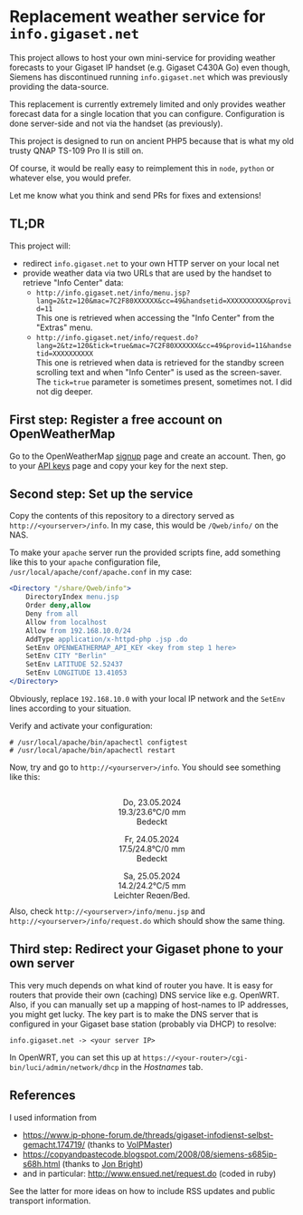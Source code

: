 # Replacement weather service for `info.gigaset.net`

This project allows to host your own mini-service for providing weather forecasts to your Gigaset IP handset (e.g. Gigaset C430A Go) even though, Siemens has discontinued running `info.gigaset.net` which was previously providing the data-source.

This replacement is currently extremely limited and only provides weather forecast data for a single location that you can configure. Configuration is done server-side and not via the handset (as previously).

This project is designed to run on ancient PHP5 because that is what my old trusty QNAP TS-109 Pro II is still on.

Of course, it would be really easy to reimplement this in `node`, `python` or whatever else, you would prefer.

Let me know what you think and send PRs for fixes and extensions!

## TL;DR

This project will:
- redirect `info.gigaset.net` to your own HTTP server on your local net
- provide weather data via two URLs that are used by the handset to retrieve "Info Center" data:
  - `http://info.gigaset.net/info/menu.jsp?lang=2&tz=120&mac=7C2F80XXXXXX&cc=49&handsetid=XXXXXXXXXX&provid=11`\
    This one is retrieved when accessing the "Info Center" from the "Extras" menu.
  - `http://info.gigaset.net/info/request.do?lang=2&tz=120&tick=true&mac=7C2F80XXXXXX&cc=49&provid=11&handsetid=XXXXXXXXXX`\
    This one is retrieved when data is retrieved for the standby screen scrolling text and when "Info Center" is used as the screen-saver. The `tick=true` parameter is sometimes present, sometimes not. I did not dig deeper.

## First step: Register a free account on OpenWeatherMap

Go to the OpenWeatherMap [signup](https://home.openweathermap.org/users/sign_up) page and create an account. Then, go to your [API keys](https://home.openweathermap.org/api_keys) page and copy your key for the next step.

## Second step: Set up the service

Copy the contents of this repository to a directory served as `http://<yourserver>/info`. In my case, this would be `/Qweb/info/` on the NAS.

To make your `apache` server run the provided scripts fine, add something like this to your `apache` configuration file, `/usr/local/apache/conf/apache.conf` in my case:

```apache
<Directory "/share/Qweb/info">
    DirectoryIndex menu.jsp
    Order deny,allow
    Deny from all
    Allow from localhost
    Allow from 192.168.10.0/24
	AddType application/x-httpd-php .jsp .do
	SetEnv OPENWEATHERMAP_API_KEY <key from step 1 here>
	SetEnv CITY "Berlin"
	SetEnv LATITUDE 52.52437
	SetEnv LONGITUDE 13.41053
</Directory>
```

Obviously, replace `192.168.10.0` with your local IP network and the `SetEnv` lines according to your situation.

Verify and activate your configuration:
```term
# /usr/local/apache/bin/apachectl configtest
# /usr/local/apache/bin/apachectl restart
```

Now, try and go to `http://<yourserver>/info`. You should see something like this:

<div style="overflow:scroll; height:12rem">
  <p style='text-align:center'>Do, 23.05.2024<br/>19.3/23.6°C/0 mm<br/>Bedeckt</p><p style='text-align:center'>Fr, 24.05.2024<br/>17.5/24.8°C/0 mm<br/>Bedeckt</p><p style='text-align:center'>Sa, 25.05.2024<br/>14.2/24.2°C/5 mm<br/>Leichter Regen/Bed.</p><p style='text-align:center'>So, 26.05.2024<br/>13.7/24.8°C/1 mm<br/>Leichter Regen/Mäßig bew.</p><p style='text-align:center'>Mo, 27.05.2024<br/>14.3/25.7°C/0 mm<br/>Bed./Überw. bew.</p><p style='text-align:center'>Di, 28.05.2024<br/>13.2/16.6°C/4 mm<br/>Leichter Regen</p>
</div>

Also, check `http://<yourserver>/info/menu.jsp` and `http://<yourserver>/info/request.do` which should show the same thing.

## Third step: Redirect your Gigaset phone to your own server

This very much depends on what kind of router you have. It is easy for routers that provide their own (caching) DNS service like e.g. OpenWRT. Also, if you can manually set up a mapping of host-names to IP addresses, you might get lucky. The key part is to make the DNS server that is configured in your Gigaset base station (probably via DHCP) to resolve:

    info.gigaset.net -> <your server IP>

In OpenWRT, you can set this up at `https://<your-router>/cgi-bin/luci/admin/network/dhcp` in the _Hostnames_ tab.


## References

I used information from

- https://www.ip-phone-forum.de/threads/gigaset-infodienst-selbst-gemacht.174719/ (thanks to [VoIPMaster](https://www.ip-phone-forum.de/members/voipmaster.95683/))
- https://copyandpastecode.blogspot.com/2008/08/siemens-s685ip-s68h.html (thanks to [Jon Bright](https://www.blogger.com/profile/13465823659620242219))
- and in particular:  http://www.ensued.net/request.do (coded in ruby)

See the latter for more ideas on how to include RSS updates and public transport information.
